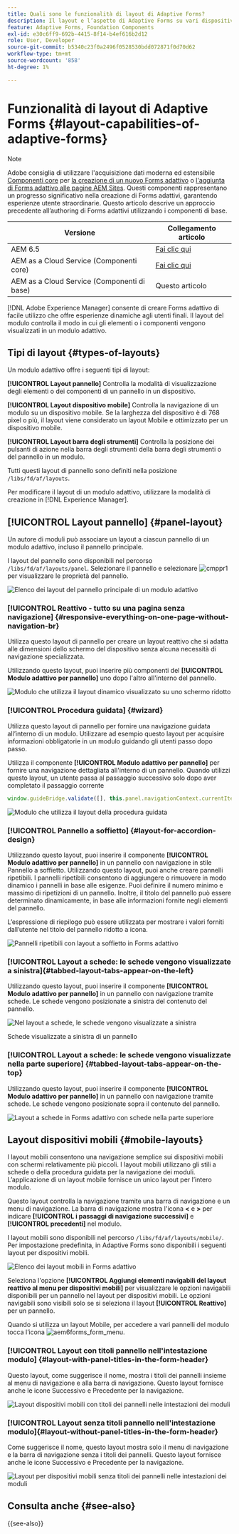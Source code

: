 ```yaml
---
title: Quali sono le funzionalità di layout di Adaptive Forms?
description: Il layout e l’aspetto di Adaptive Forms su vari dispositivi sono regolati dalle impostazioni di layout. Comprendere i vari layout e come applicarli.
feature: Adaptive Forms, Foundation Components
exl-id: e30c6ff9-692b-4415-8f14-b4ef616b2d12
role: User, Developer
source-git-commit: b5340c23f0a2496f0528530bdd072871f0d70d62
workflow-type: tm+mt
source-wordcount: '858'
ht-degree: 1%

---
```


# Funzionalità di layout di Adaptive Forms {#layout-capabilities-of-adaptive-forms}

>[!NOTE]
>
> Adobe consiglia di utilizzare l&#39;acquisizione dati moderna ed estensibile [Componenti core](https://experienceleague.adobe.com/docs/experience-manager-core-components/using/adaptive-forms/introduction.html?lang=it) per [la creazione di un nuovo Forms adattivo](/help/forms/creating-adaptive-form-core-components.md) o [l&#39;aggiunta di Forms adattivo alle pagine AEM Sites](/help/forms/create-or-add-an-adaptive-form-to-aem-sites-page.md). Questi componenti rappresentano un progresso significativo nella creazione di Forms adattivi, garantendo esperienze utente straordinarie. Questo articolo descrive un approccio precedente all’authoring di Forms adattivi utilizzando i componenti di base.


| Versione | Collegamento articolo |
| -------- | ---------------------------- |
| AEM 6.5 | [Fai clic qui](https://experienceleague.adobe.com/docs/experience-manager-65/forms/adaptive-forms-basic-authoring/layout-capabilities-adaptive-forms.html) |
| AEM as a Cloud Service (Componenti core) | [Fai clic qui](/help/forms/layout-capabilities-adaptive-forms-core-components.md) |
| AEM as a Cloud Service (Componenti di base) | Questo articolo |

[!DNL Adobe Experience Manager] consente di creare Forms adattivo di facile utilizzo che offre esperienze dinamiche agli utenti finali. Il layout del modulo controlla il modo in cui gli elementi o i componenti vengono visualizzati in un modulo adattivo.

<!-- ## Prerequisite knowledge {#prerequisite-knowledge}

Before learning about the different layout capabilities of Adaptive Forms, read [Introduction to authoring forms](introduction-forms-authoring.md) to know more about Adaptive Forms. -->

## Tipi di layout {#types-of-layouts}

Un modulo adattivo offre i seguenti tipi di layout:

**[!UICONTROL Layout pannello]** Controlla la modalità di visualizzazione degli elementi o dei componenti di un pannello in un dispositivo.

**[!UICONTROL Layout dispositivo mobile]** Controlla la navigazione di un modulo su un dispositivo mobile. Se la larghezza del dispositivo è di 768 pixel o più, il layout viene considerato un layout Mobile e ottimizzato per un dispositivo mobile.

**[!UICONTROL Layout barra degli strumenti]** Controlla la posizione dei pulsanti di azione nella barra degli strumenti della barra degli strumenti o del pannello in un modulo.

Tutti questi layout di pannello sono definiti nella posizione `/libs/fd/af/layouts`.

Per modificare il layout di un modulo adattivo, utilizzare la modalità di creazione in [!DNL Experience Manager].

## [!UICONTROL Layout pannello] {#panel-layout}

Un autore di moduli può associare un layout a ciascun pannello di un modulo adattivo, incluso il pannello principale.

I layout del pannello sono disponibili nel percorso `/libs/fd/af/layouts/panel`. Selezionare il pannello e selezionare ![cmppr1](assets/configure-icon.svg) per visualizzare le proprietà del pannello.

![Elenco dei layout del pannello principale di un modulo adattivo](assets/layouts.png)

### [!UICONTROL Reattivo - tutto su una pagina senza navigazione] {#responsive-everything-on-one-page-without-navigation-br}

Utilizza questo layout di pannello per creare un layout reattivo che si adatta alle dimensioni dello schermo del dispositivo senza alcuna necessità di navigazione specializzata.

Utilizzando questo layout, puoi inserire più componenti del **[!UICONTROL Modulo adattivo per pannello]** uno dopo l&#39;altro all&#39;interno del pannello.

![Modulo che utilizza il layout dinamico visualizzato su uno schermo ridotto](assets/responsive-layout.png)

### [!UICONTROL Procedura guidata] {#wizard}

Utilizza questo layout di pannello per fornire una navigazione guidata all’interno di un modulo. Utilizzare ad esempio questo layout per acquisire informazioni obbligatorie in un modulo guidando gli utenti passo dopo passo.

Utilizza il componente **[!UICONTROL Modulo adattivo per pannello]** per fornire una navigazione dettagliata all&#39;interno di un pannello. Quando utilizzi questo layout, un utente passa al passaggio successivo solo dopo aver completato il passaggio corrente

```javascript
window.guideBridge.validate([], this.panel.navigationContext.currentItem.somExpression)
```

![Modulo che utilizza il layout della procedura guidata](assets/wizard-layout2.png)

### [!UICONTROL Pannello a soffietto] {#layout-for-accordion-design}

Utilizzando questo layout, puoi inserire il componente **[!UICONTROL Modulo adattivo per pannello]** in un pannello con navigazione in stile Pannello a soffietto. Utilizzando questo layout, puoi anche creare pannelli ripetibili. I pannelli ripetibili consentono di aggiungere o rimuovere in modo dinamico i pannelli in base alle esigenze. Puoi definire il numero minimo e massimo di ripetizioni di un pannello. Inoltre, il titolo del pannello può essere determinato dinamicamente, in base alle informazioni fornite negli elementi del pannello.

L’espressione di riepilogo può essere utilizzata per mostrare i valori forniti dall’utente nel titolo del pannello ridotto a icona.

![Pannelli ripetibili con layout a soffietto in Forms adattivo](assets/accordion-layout.png)

### [!UICONTROL Layout a schede: le schede vengono visualizzate a sinistra]{#tabbed-layout-tabs-appear-on-the-left}

Utilizzando questo layout, puoi inserire il componente **[!UICONTROL Modulo adattivo per pannello]** in un pannello con navigazione tramite schede. Le schede vengono posizionate a sinistra del contenuto del pannello.

![Nel layout a schede, le schede vengono visualizzate a sinistra](assets/tabs-on-left.png)

Schede visualizzate a sinistra di un pannello

### [!UICONTROL Layout a schede: le schede vengono visualizzate nella parte superiore] {#tabbed-layout-tabs-appear-on-the-top}

Utilizzando questo layout, puoi inserire il componente **[!UICONTROL Modulo adattivo per pannello]** in un pannello con navigazione tramite schede. Le schede vengono posizionate sopra il contenuto del pannello.

![Layout a schede in Forms adattivo con schede nella parte superiore](assets/tabs-on-top.png)

## Layout dispositivi mobili {#mobile-layouts}

I layout mobili consentono una navigazione semplice sui dispositivi mobili con schermi relativamente più piccoli. I layout mobili utilizzano gli stili a schede o della procedura guidata per la navigazione dei moduli. L’applicazione di un layout mobile fornisce un unico layout per l’intero modulo.

Questo layout controlla la navigazione tramite una barra di navigazione e un menu di navigazione. La barra di navigazione mostra l&#39;icona **&lt;** e **>** per indicare **[!UICONTROL i passaggi di navigazione successivi]** e **[!UICONTROL precedenti]** nel modulo.

I layout mobili sono disponibili nel percorso `/libs/fd/af/layouts/mobile/`. Per impostazione predefinita, in Adaptive Forms sono disponibili i seguenti layout per dispositivi mobili.

![Elenco dei layout mobili in Forms adattivo](assets/mobile-navigation.png)

Seleziona l&#39;opzione **[!UICONTROL Aggiungi elementi navigabili del layout reattivo al menu per dispositivi mobili]** per visualizzare le opzioni navigabili disponibili per un pannello nel layout per dispositivi mobili. Le opzioni navigabili sono visibili solo se si seleziona il layout **[!UICONTROL Reattivo]** per un pannello.

Quando si utilizza un layout Mobile, per accedere a vari pannelli del modulo tocca l’icona ![aem6forms_form_menu](assets/rail-icon.svg).

### [!UICONTROL Layout con titoli pannello nell&#39;intestazione modulo] {#layout-with-panel-titles-in-the-form-header}

Questo layout, come suggerisce il nome, mostra i titoli dei pannelli insieme al menu di navigazione e alla barra di navigazione. Questo layout fornisce anche le icone Successivo e Precedente per la navigazione.

![Layout dispositivi mobili con titoli dei pannelli nelle intestazioni dei moduli](assets/mobile-layout1.png)

### [!UICONTROL Layout senza titoli pannello nell&#39;intestazione modulo]{#layout-without-panel-titles-in-the-form-header}

Come suggerisce il nome, questo layout mostra solo il menu di navigazione e la barra di navigazione senza i titoli dei pannelli. Questo layout fornisce anche le icone Successivo e Precedente per la navigazione.

![Layout per dispositivi mobili senza titoli dei pannelli nelle intestazioni dei moduli](assets/mobile-layout2.png)

## Consulta anche {#see-also}

{{see-also}}


<!-- ## Toolbar layouts {#toolbar-layouts}

A Toolbar Layout controls positioning and display of any action buttons that you add to your Adaptive Forms. The layout can be added at a form level or at a panel level.

![A list of Toolbar Layouts in Adaptive Forms to control layout of buttons](assets/toolbar-layouts.png)

A list of Toolbar Layouts in Adaptive Forms

Toolbar layouts are available at `/libs/fd/af/layouts/toolbar` location. Adaptive Forms provide the following Toolbar Layouts, by default.

### [!UICONTROL Default layout for toolbar] {#default-layout-for-toolbar}

This layout is selected as the default layout when you add any action buttons in an Adaptive Form. Selecting this layout displays the same layout for both, desktop and mobile devices.

Also, you can add multiple toolbars containing action buttons configured with this layout. An action button is associated with a form control. You can configure the toolbars to be before or after a panel.

![Default view for toolbar](assets/toolbar_layout_default.png)

Default view for toolbar

### [!UICONTROL Mobile fixed layout for toolbar] {#mobile-fixed-layout-for-toolbar}

Select this layout to provide alternate layouts for desktop and mobile devices.

For the desktop layout, you can add Action buttons using some specific labels. Only one toolbar can be configured with this layout. If more than one toolbar is configured with this layout, there is an overlap for mobile devices and only one toolbar is visible. For example, you can have a toolbar at the bottom or the top of the form, or, after or before panels in the form.

For the Mobile layout, you can add action buttons using icons.

![Mobile fixed layout for toolbar](assets/toolbar_layout_mobile_fixed.png)

Mobile fixed layout for toolbar-->


